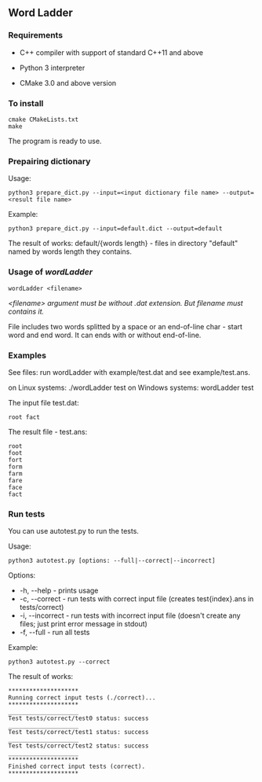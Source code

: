 ## Word Ladder
### Requirements
* C++ compiler with support of standard C++11 and above

* Python 3 interpreter

* СMake 3.0 and above version
### To install
```commandline 
cmake CMakeLists.txt
make
```
The program is ready to use.
### Prepairing dictionary
Usage:
```commandline
python3 prepare_dict.py --input=<input dictionary file name> --output=<result file name>
```

Example:
```commandline
python3 prepare_dict.py --input=default.dict --output=default
```
The result of works:
default/{words length} - files in directory "default" named by words length they contains.
### Usage of _wordLadder_
```commandline
wordLadder <filename>
```
_<filename\> argument must be without .dat extension. But filename must contains it._

File includes two words splitted by a space or an end-of-line char - start word and end word. It can ends with or without end-of-line.
### Examples
See files: run wordLadder with example/test.dat and see example/test.ans.

on Linux systems: ./wordLadder test
on Windows systems: wordLadder test

The input file test.dat:
```text
root fact
```
The result file - test.ans: 
```text
root
foot
fort
form
farm
fare
face
fact

```

### Run tests
You can use autotest.py to run the tests. 

Usage:
```commandline
python3 autotest.py [options: --full|--correct|--incorrect]
```
Options:
* -h, --help - prints usage
* -c, --correct - run tests with correct input file (creates test{index}.ans in tests/correct)
* -i, --incorrect - run tests with incorrect input file (doesn't create any files; just print error message in stdout)
* -f, --full - run all tests


Example:
```commandline
python3 autotest.py --correct
```
The result of works:
```text
********************
Running correct input tests (./correct)...
********************
____________________
Test tests/correct/test0 status: success
____________________
Test tests/correct/test1 status: success
____________________
Test tests/correct/test2 status: success
____________________
********************
Finished correct input tests (correct).
********************

```